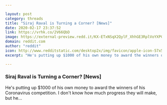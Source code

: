 ```yaml
---

layout: post
category: threads
title: "Siraj Raval is Turning a Corner? [News]"
date: 2020-02-17 23:37:52
link: https://vrhk.co/2V66QbD
image: https://external-preview.redd.it/KX-ETxNSqX2QylF_XhhGE3RplVoYXPG3Mi13q1myhuU.jpg?width=480&height=251.308900524&auto=webp&s=3c220f049932879266d40918f562d5b44d0113b7
domain: reddit.com
author: "reddit"
icon: http://www.redditstatic.com/desktop2x/img/favicon/apple-icon-57x57.png
excerpt: "He's putting up $1000 of his own money to award the winners of his Coronavirus competition. I don't know how much progress they will make, but he..."

---
```


### Siraj Raval is Turning a Corner? [News]

He's putting up $1000 of his own money to award the winners of his Coronavirus competition. I don't know how much progress they will make, but he...